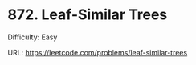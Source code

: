 # 872. Leaf-Similar Trees

Difficulty: Easy

URL: https://leetcode.com/problems/leaf-similar-trees

